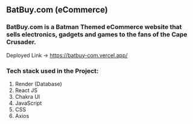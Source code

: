 ## BatBuy.com (eCommerce)
### BatBuy.com is a Batman Themed eCommerce website that sells electronics, gadgets and games to the fans of the Cape Crusader.
Deployed Link -> https://batbuy-com.vercel.app/
### Tech stack used in the Project:
1. Render (Database)
2. React JS
3. Chakra UI
4. JavaScript
5. CSS
6. Axios



